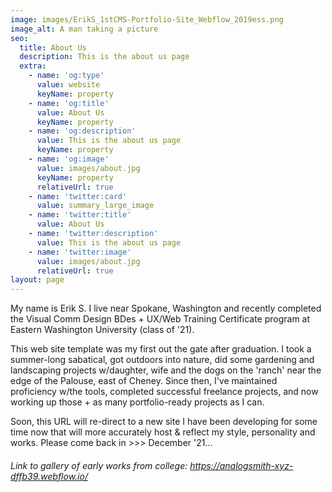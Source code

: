 ```yaml
---
image: images/ErikS_1stCMS-Portfolio-Site_Webflow_2019ess.png
image_alt: A man taking a picture
seo:
  title: About Us
  description: This is the about us page
  extra:
    - name: 'og:type'
      value: website
      keyName: property
    - name: 'og:title'
      value: About Us
      keyName: property
    - name: 'og:description'
      value: This is the about us page
      keyName: property
    - name: 'og:image'
      value: images/about.jpg
      keyName: property
      relativeUrl: true
    - name: 'twitter:card'
      value: summary_large_image
    - name: 'twitter:title'
      value: About Us
    - name: 'twitter:description'
      value: This is the about us page
    - name: 'twitter:image'
      value: images/about.jpg
      relativeUrl: true
layout: page
---
```

My name is Erik S. I live near Spokane, Washington and recently completed the Visual Comm Design BDes + UX/Web Training Certificate program at Eastern Washington University (class of '21).

This web site template was my first out the gate after graduation. I took a summer-long sabatical, got outdoors into nature, did some gardening and landscaping projects w/daughter, wife and the dogs on the 'ranch' near the edge of the Palouse, east of Cheney. Since then, I've maintained proficiency w/the tools, completed successful freelance projects, and now working up those + as many portfolio-ready projects as I can.

Soon, this URL will re-direct to a new site I have been developing for some time now that will more accurately host & reflect my style, personality and works. Please come back in >>> December '21...

###### Link to gallery of early works from college: <https://analogsmith-xyz-dffb39.webflow.io/>
